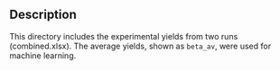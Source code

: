 ## Description
This directory includes the experimental yields from two runs (combined.xlsx).
The average yields, shown as `beta_av`, were used for machine learning.